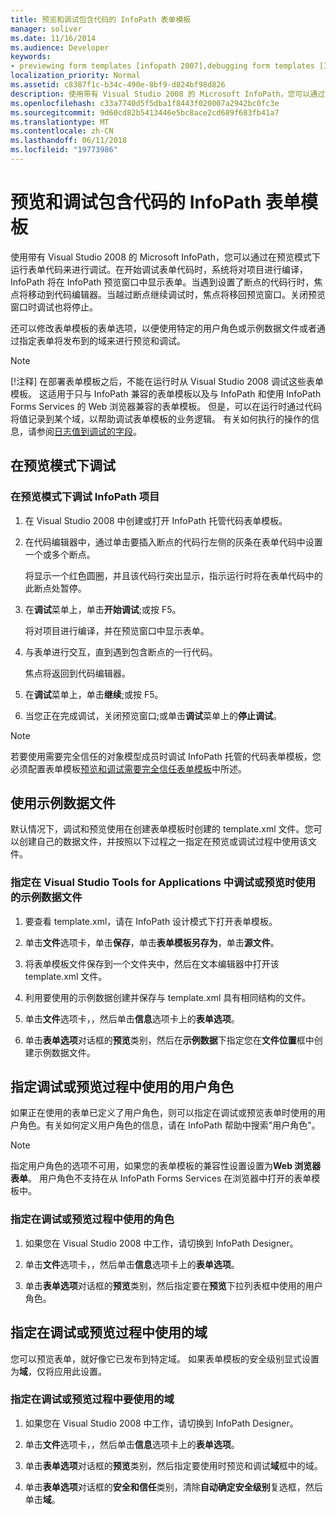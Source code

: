 ```yaml
---
title: 预览和调试包含代码的 InfoPath 表单模板
manager: soliver
ms.date: 11/16/2014
ms.audience: Developer
keywords:
- previewing form templates [infopath 2007],debugging form templates [InfoPath 2007],form templates [InfoPath 2007], previewing,debugging [InfoPath 2007], managed-code form templates,form templates [InfoPath 2007], debugging,InfoPath 2007, debugging form templates,InfoPath 2007, previewing form templates
localization_priority: Normal
ms.assetid: c8387f1c-b34c-490e-8bf9-d824bf98d826
description: 使用带有 Visual Studio 2008 的 Microsoft InfoPath，您可以通过在预览模式下运行表单代码来进行调试。在开始调试表单代码时，系统将对项目进行编译，InfoPath 将在 InfoPath 预览窗口中显示表单。当遇到设置了断点的代码行时，焦点将移动到代码编辑器。当越过断点继续调试时，焦点将移回预览窗口。关闭预览窗口时调试也将停止。
ms.openlocfilehash: c33a7740d5f5dba1f8443f020007a2942bc0fc3e
ms.sourcegitcommit: 9d60cd82b5413446e5bc8ace2cd689f683fb41a7
ms.translationtype: MT
ms.contentlocale: zh-CN
ms.lasthandoff: 06/11/2018
ms.locfileid: "19773986"
---
```

# <a name="preview-and-debug-infopath-form-templates-with-code"></a>预览和调试包含代码的 InfoPath 表单模板

使用带有 Visual Studio 2008 的 Microsoft InfoPath，您可以通过在预览模式下运行表单代码来进行调试。在开始调试表单代码时，系统将对项目进行编译，InfoPath 将在 InfoPath 预览窗口中显示表单。当遇到设置了断点的代码行时，焦点将移动到代码编辑器。当越过断点继续调试时，焦点将移回预览窗口。关闭预览窗口时调试也将停止。
  
还可以修改表单模板的表单选项，以便使用特定的用户角色或示例数据文件或者通过指定表单将发布到的域来进行预览和调试。 
  
> [!NOTE]
> [!注释] 在部署表单模板之后，不能在运行时从 Visual Studio 2008 调试这些表单模板。 这适用于只与 InfoPath 兼容的表单模板以及与 InfoPath 和使用 InfoPath Forms Services 的 Web 浏览器兼容的表单模板。 但是，可以在运行时通过代码将值记录到某个域，以帮助调试表单模板的业务逻辑。 有关如何执行的操作的信息，请参阅[日志值到调试的字段](how-to-log-values-to-a-field-for-debugging.md)。 
  
## <a name="debugging-in-preview-mode"></a>在预览模式下调试

### <a name="to-debug-an-infopath-project-in-preview-mode"></a>在预览模式下调试 InfoPath 项目

1. 在 Visual Studio 2008 中创建或打开 InfoPath 托管代码表单模板。
    
2. 在代码编辑器中，通过单击要插入断点的代码行左侧的灰条在表单代码中设置一个或多个断点。
    
    将显示一个红色圆圈，并且该代码行突出显示，指示运行时将在表单代码中的此断点处暂停。
    
3. 在**调试**菜单上，单击**开始调试**;或按 F5。
    
    将对项目进行编译，并在预览窗口中显示表单。
    
4. 与表单进行交互，直到遇到包含断点的一行代码。
    
    焦点将返回到代码编辑器。
    
5. 在**调试**菜单上，单击**继续**;或按 F5。
    
6. 当您正在完成调试，关闭预览窗口;或单击**调试**菜单上的**停止调试**。
    
> [!NOTE]
> 若要使用需要完全信任的对象模型成员时调试 InfoPath 托管的代码表单模板，您必须配置表单模板[预览和调试需要完全信任表单模板](how-to-preview-and-debug-form-templates-that-require-full-trust.md)中所述。 
  
## <a name="using-a-sample-data-file"></a>使用示例数据文件

默认情况下，调试和预览使用在创建表单模板时创建的 template.xml 文件。您可以创建自己的数据文件，并按照以下过程之一指定在预览或调试过程中使用该文件。 
  
### <a name="to-specify-a-sample-data-file-to-use-while-debugging-or-previewing-in-visual-studio-tools-for-applications"></a>指定在 Visual Studio Tools for Applications 中调试或预览时使用的示例数据文件

1. 要查看 template.xml，请在 InfoPath 设计模式下打开表单模板。
    
2. 单击**文件**选项卡，单击**保存**，单击**表单模板另存为**，单击**源文件**。
    
3. 将表单模板文件保存到一个文件夹中，然后在文本编辑器中打开该 template.xml 文件。
    
4. 利用要使用的示例数据创建并保存与 template.xml 具有相同结构的文件。
    
5. 单击**文件**选项卡，，然后单击**信息**选项卡上的**表单选项**。 
    
6. 单击**表单选项**对话框的**预览**类别，然后在**示例数据**下指定您在**文件位置**框中创建示例数据文件。 
    
## <a name="specifying-a-user-role-to-use-while-debugging-or-previewing"></a>指定调试或预览过程中使用的用户角色

如果正在使用的表单已定义了用户角色，则可以指定在调试或预览表单时使用的用户角色。有关如何定义用户角色的信息，请在 InfoPath 帮助中搜索"用户角色"。
  
> [!NOTE]
> 指定用户角色的选项不可用，如果您的表单模板的兼容性设置设置为**Web 浏览器表单**。 用户角色不支持在从 InfoPath Forms Services 在浏览器中打开的表单模板中。 
  
### <a name="to-specify-a-role-to-use-while-debugging-or-previewing"></a>指定在调试或预览过程中使用的角色

1. 如果您在 Visual Studio 2008 中工作，请切换到 InfoPath Designer。
    
2. 单击**文件**选项卡，，然后单击**信息**选项卡上的**表单选项**。 
    
3. 单击**表单选项**对话框的**预览**类别，然后指定要在**预览**下拉列表框中使用的用户角色。 
    
## <a name="specifying-a-domain-to-use-while-debugging-or-previewing"></a>指定在调试或预览过程中使用的域

您可以预览表单，就好像它已发布到特定域。 如果表单模板的安全级别显式设置为**域**，仅将应用此设置。
  
### <a name="to-specify-a-domain-to-use-while-debugging-or-previewing"></a>指定在调试或预览过程中要使用的域

1. 如果您在 Visual Studio 2008 中工作，请切换到 InfoPath Designer。
    
2. 单击**文件**选项卡，，然后单击**信息**选项卡上的**表单选项**。 
    
3. 单击**表单选项**对话框的**预览**类别，然后指定要使用时预览和调试**域**框中的域。 
    
4. 单击**表单选项**对话框的**安全和信任**类别，清除**自动确定安全级别**复选框，然后单击**域**。
    


